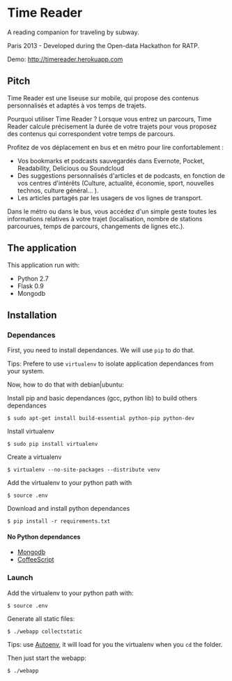 Time Reader
===========

A reading companion for traveling by subway. 

Paris 2013 - Developed during the Open-data Hackathon for RATP. 

Demo: http://timereader.herokuapp.com

## Pitch

Time Reader est une liseuse sur mobile, qui propose des contenus personnalisés et adaptés à vos temps de trajets. 

Pourquoi utiliser Time Reader ? Lorsque vous entrez un parcours, Time Reader calcule précisement la durée de votre trajets pour vous proposez des contenus qui correspondent votre temps de parcours. 

Profitez de vos déplacement en bus et en métro pour lire confortablement  : 

   * Vos bookmarks et podcasts sauvegardés dans Evernote, Pocket, Readability, Delicious ou Soundcloud
   * Des suggestions personnalisés d'articles et de podcasts, en fonction de vos centres d'intérêts (Culture, actualité, économie, sport, nouvelles technos, culture général... ).
   * Les articles partagés par les usagers de vos lignes de transport.

Dans le métro ou dans le bus, vous accédez d'un simple geste toutes les informations relatives à votre trajet (localisation, nombre de stations parcourues, temps de parcours, changements de lignes etc.). 

## The application

This application run with:
* Python 2.7
* Flask 0.9
* Mongodb

## Installation

### Dependances

First, you need to install dependances. We will use `pip` to do that.

Tips: Prefere to use `virtualenv` to isolate application dependances from your system.

Now, how to do that with debian|ubuntu:

Install pip and basic dependances (gcc, python lib) to build others dependances

	$ sudo apt-get install build-essential python-pip python-dev

Install virtualenv

	$ sudo pip install virtualenv

Create a virtualenv

	$ virtualenv --no-site-packages --distribute venv

Add the virtualenv to your python path with
	
	$ source .env

Download and install python dependances

	$ pip install -r requirements.txt

#### No Python dependances

* [Mongodb](http://www.mongodb.org/)
* [CoffeeScript](http://coffeescript.org/)

### Launch

Add the virtualenv to your python path with:
	
	$ source .env

Generate all static files:

	$ ./webapp collectstatic

Tips: use [Autoenv](https://github.com/kennethreitz/autoenv/), it will load for you the virtualenv when you `cd` the folder.

Then just start the webapp:
	
	$ ./webapp

